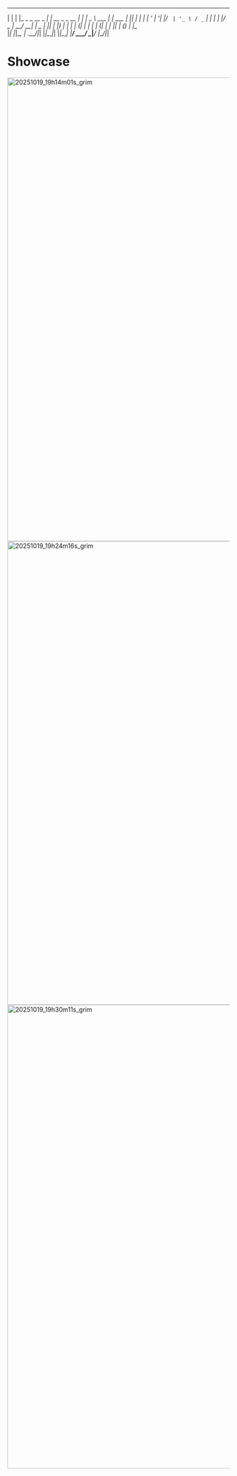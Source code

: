  _   _                  _                 _   ____        _       
| | | |_   _ _ __  _ __| | __ _ _ __   __| | |  _ \  ___ | |_ ___ 
| |_| | | | | '_ \| '__| |/ _` | '_ \ / _` | | | | |/ _ \| __/ __|
|  _  | |_| | |_) | |  | | (_| | | | | (_| | | |_| | (_) | |_\__ \
|_| |_|\__, | .__/|_|  |_|\__,_|_| |_|\__,_| |____/ \___/ \__|___/
       |___/|_|                                                   

# Showcase

<img width="1681" height="1051" alt="20251019_19h14m01s_grim" src="https://github.com/user-attachments/assets/dc0d2e8a-64a1-4e80-8b11-32b8dad7d49b" />

<img width="1681" height="1051" alt="20251019_19h24m16s_grim" src="https://github.com/user-attachments/assets/a317f884-77aa-447f-b47a-9bf89e0ce021" />

<img width="1681" height="1051" alt="20251019_19h30m11s_grim" src="https://github.com/user-attachments/assets/ac6720c5-525f-44bc-b209-c428a8d3fbd0" />
